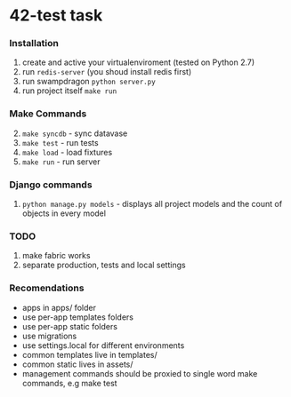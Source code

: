 42-test task
===========================

### Installation
1. create and active your virtualenviroment (tested on Python 2.7)
2. run ``redis-server`` (you shoud install redis first)
3. run swampdragon ``python server.py``
4. run project itself ``make run``


### Make Commands
2. ``make syncdb`` - sync datavase
3. ``make test`` - run tests
4. ``make load`` - load fixtures
5. ``make run`` - run server


### Django commands
1. ``python manage.py models`` - displays all project models and the count of objects in every model


### TODO
1. make fabric works
2. separate production, tests and local settings


### Recomendations
* apps in apps/ folder
* use per-app templates folders
* use per-app static folders
* use migrations
* use settings.local for different environments
* common templates live in templates/
* common static lives in assets/
* management commands should be proxied to single word make commands, e.g make test

